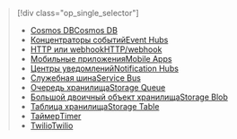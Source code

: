 
> [!div class="op_single_selector"]
> * [<span data-ttu-id="2d5de-101">Cosmos DB</span><span class="sxs-lookup"><span data-stu-id="2d5de-101">Cosmos DB</span></span>](../articles/azure-functions/functions-bindings-documentdb.md)  
> * [<span data-ttu-id="2d5de-102">Концентраторы событий</span><span class="sxs-lookup"><span data-stu-id="2d5de-102">Event Hubs</span></span>](../articles/azure-functions/functions-bindings-event-hubs.md)  
> * [<span data-ttu-id="2d5de-103">HTTP или webhook</span><span class="sxs-lookup"><span data-stu-id="2d5de-103">HTTP/webhook</span></span>](../articles/azure-functions/functions-bindings-http-webhook.md)  
> * [<span data-ttu-id="2d5de-104">Мобильные приложения</span><span class="sxs-lookup"><span data-stu-id="2d5de-104">Mobile Apps</span></span>](../articles/azure-functions/functions-bindings-mobile-apps.md)  
> * [<span data-ttu-id="2d5de-105">Центры уведомлений</span><span class="sxs-lookup"><span data-stu-id="2d5de-105">Notification Hubs</span></span>](../articles/azure-functions/functions-bindings-notification-hubs.md)  
> * [<span data-ttu-id="2d5de-106">Служебная шина</span><span class="sxs-lookup"><span data-stu-id="2d5de-106">Service Bus</span></span>](../articles/azure-functions/functions-bindings-service-bus.md)  
> * [<span data-ttu-id="2d5de-107">Очередь хранилища</span><span class="sxs-lookup"><span data-stu-id="2d5de-107">Storage Queue</span></span>](../articles/azure-functions/functions-bindings-storage-queue.md)  
> * [<span data-ttu-id="2d5de-108">Большой двоичный объект хранилища</span><span class="sxs-lookup"><span data-stu-id="2d5de-108">Storage Blob</span></span>](../articles/azure-functions/functions-bindings-storage-blob.md)  
> * [<span data-ttu-id="2d5de-109">Таблица хранилища</span><span class="sxs-lookup"><span data-stu-id="2d5de-109">Storage Table</span></span>](../articles/azure-functions/functions-bindings-storage-table.md)  
> * [<span data-ttu-id="2d5de-110">Таймер</span><span class="sxs-lookup"><span data-stu-id="2d5de-110">Timer</span></span>](../articles/azure-functions/functions-bindings-timer.md)  
> * [<span data-ttu-id="2d5de-111">Twilio</span><span class="sxs-lookup"><span data-stu-id="2d5de-111">Twilio</span></span>](../articles/azure-functions/functions-bindings-twilio.md)  
> 
> 
